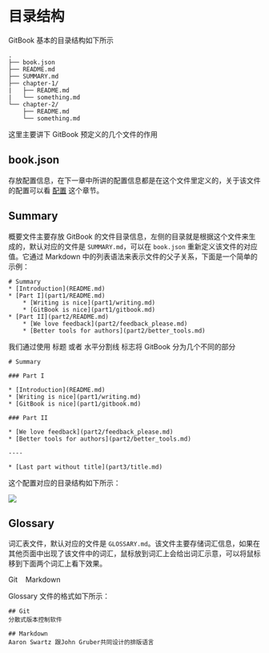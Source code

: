 # 目录结构
GitBook 基本的目录结构如下所示
```
.
├── book.json
├── README.md
├── SUMMARY.md
├── chapter-1/
|   ├── README.md
|   └── something.md
└── chapter-2/
    ├── README.md
    └── something.md
```
这里主要讲下 GitBook 预定义的几个文件的作用
## book.json
存放配置信息，在下一章中所讲的配置信息都是在这个文件里定义的，关于该文件的配置可以看 [配置](settings.md) 这个章节。

## Summary
概要文件主要存放 GitBook 的文件目录信息，左侧的目录就是根据这个文件来生成的，默认对应的文件是 `SUMMARY.md`，可以在 `book.json` 重新定义该文件的对应值。它通过 Markdown 中的列表语法来表示文件的父子关系，下面是一个简单的示例：
```
# Summary
* [Introduction](README.md)
* [Part I](part1/README.md)
    * [Writing is nice](part1/writing.md)
    * [GitBook is nice](part1/gitbook.md)
* [Part II](part2/README.md)
    * [We love feedback](part2/feedback_please.md)
    * [Better tools for authors](part2/better_tools.md)
```

我们通过使用 标题 或者 水平分割线 标志将 GitBook 分为几个不同的部分
```
# Summary

### Part I

* [Introduction](README.md)
* [Writing is nice](part1/writing.md)
* [GitBook is nice](part1/gitbook.md)

### Part II

* [We love feedback](part2/feedback_please.md)
* [Better tools for authors](part2/better_tools.md)

----

* [Last part without title](part3/title.md)
```
这个配置对应的目录结构如下所示：

![](assets/images/summary2.png)

## Glossary
词汇表文件，默认对应的文件是 `GLOSSARY.md`。该文件主要存储词汇信息，如果在其他页面中出现了该文件中的词汇，鼠标放到词汇上会给出词汇示意，可以将鼠标移到下面两个词汇上看下效果。

Git &nbsp;&nbsp; Markdown

Glossary 文件的格式如下所示：
```
## Git
分散式版本控制软件

## Markdown
Aaron Swartz 跟John Gruber共同设计的排版语言
```
